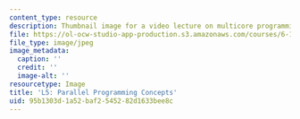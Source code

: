 ```yaml
---
content_type: resource
description: Thumbnail image for a video lecture on multicore programming.
file: https://ol-ocw-studio-app-production.s3.amazonaws.com/courses/6-189-multicore-programming-primer-january-iap-2007/95b1303d1a52baf2545282d1633bee8c_l5.jpg
file_type: image/jpeg
image_metadata:
  caption: ''
  credit: ''
  image-alt: ''
resourcetype: Image
title: 'L5: Parallel Programming Concepts'
uid: 95b1303d-1a52-baf2-5452-82d1633bee8c
---
```

